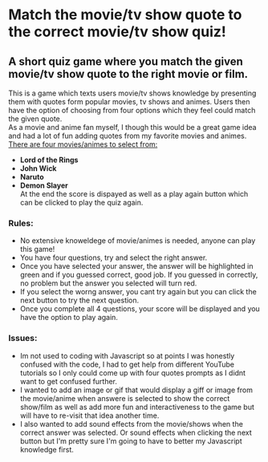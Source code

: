 # Match the movie/tv show quote to the correct movie/tv show quiz!
## A short quiz game where you match the given movie/tv show quote to the right movie or film. 

This is a game which texts users movie/tv shows knowledge by presenting them with quotes form popular movies, tv shows and animes. Users then have the option of choosing from four options which they feel could match the given quote. <br>As a movie and anime fan myself, I though this would be a great game idea and had a lot of fun adding quotes from my favorite movies and animes.
<ins>There are four movies/animes to select from:</ins><br> 
* **Lord of the Rings**
* **John Wick** <br>
* **Naruto**
* **Demon Slayer** <br>
At the end the score is dispayed as well as a play again button which can be clicked to play the quiz again.

### Rules:
* No extensive knoweldege of movie/animes is needed, anyone can play this game!
* You have four questions, try and select the right answer.
* Once you have selected your answer, the answer will be highlighted in green and if you guessed correct, good job. If you guessed in correctly, no problem but the answer you selected will turn red.
* If you select the worng answer, you cant try again but you can click the next button to try the next question.
* Once you complete all 4 questions, your score will be displayed and you have the option to play again.


### Issues:
* Im not used to coding with Javascript so at points I was honestly confused with the code, I had to get help from different YouTube tutorials so I only could come up with four quotes prompts as I didnt want to get confused further.
* I wanted to add an image or gif that would display a giff or image from the movie/anime when answere is selected to show the correct show/film as well as add more fun and interactiveness to the game but will have to re-visit that idea another time.
* I also wanted to  add sound effects from the movie/shows when the correct answer was selected. Or sound effects when clicking the next button but I'm pretty sure I'm going to have to better my Javascript knowledge first.
